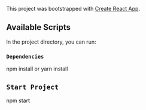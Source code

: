 This project was bootstrapped with [Create React App](https://github.com/facebook/create-react-app).

## Available Scripts

In the project directory, you can run:

### `Dependencies`

npm install or yarn install

## `Start Project`

npm start
